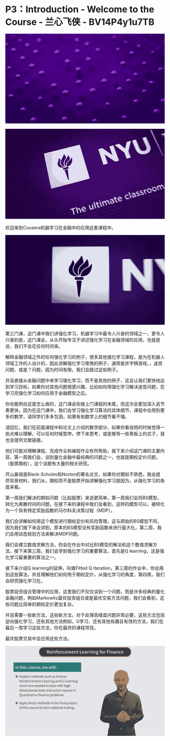 # P3：Introduction - Welcome to the Course - 兰心飞侠 - BV14P4y1u7TB

![](img/c88fc36c2365c5229ea870ad866f3dfe_0.png)

![](img/c88fc36c2365c5229ea870ad866f3dfe_1.png)

欢迎来到Cousera机器学习在金融中的应用这套课程中。

![](img/c88fc36c2365c5229ea870ad866f3dfe_3.png)

第三门课，这门课中我们讲强化学习，机器学习中最令人兴奋的领域之一，更令人兴奋的是，这门课会，从头开始专注于讲述强化学习在金融领域的应用，也就是说，我们不会花任何时间来。

解释金融领域之外的任何强化学习的例子，很多其他强化学习课程，是为在机器人领域工作的人设计的，因此讲解强化学习使用的例子，通常是井字棋游戏、，迷宫问题、或是？问题，因为时间有限，我们会跳过这些例子。

并且直接从金融问题中来学习强化学习，而不是其他的例子，这会让我们更快地达到学习目标，如果你对其他问题很感兴趣，比如如何用强化学习解决迷宫问题，在学习完强化学习如何应用于金融模型之后。

你也能明白这是怎么做的，这门课会衔接上门课程的末尾，但这次会更加深入且节奏更快，因为在这门课中，我们会学习强化学习算法的具体细节，课程中会用到更多的数学，请同学们多多包涵，如果有些数学上的细节看不懂。

请回忆，我们在前面课程中和论文上介绍的数学部分，如果你看视频的时候觉得一些点难以理解，可以任何时候暂停，停下来思考，或是推导一些黑板上的式子，我也会提供文献链接。

他们可能对理解课程、完成作业和编程作业有所帮助，接下来介绍这门课的主要内容，第一周我们会，谈到量化金融中最经典的问题之一，也就是期权定价问题，（股票期权），这个话题有大量的相关研究。

开山鼻祖是Black-Scholes和Norton的著名论文，如果你对期权不熟悉，我会提供背景材料，我们从，期权而不是股票开始讲解强化学习是因为，从强化学习的角度来看。

第一周我们解决的期权问题（比起股票）来说更简单，第一周我们会将BS模型，转化为离散时间的问题，在接下来的课程中我们会看到，这样的模型可以，被转化为一个具有特定奖励函数的马尔科夫决策过程（MDP）。

我们会讲解如何用这个模型进行期权定价和风险管理，这与原始的BS模型不同，因为我们接下来会讲到，原本的BS模型没有奖励函数来进行最大化，第二周，我们会用动态规划方法来解决MDP问题。

我们会建立数值求解方法，你会在作业中对比BS模型的解法和这个数值求解方法，接下来第三周，我们会学到强化学习的重要算法，首先是Q learning，这是强化学习最重要的算法之一。

接下来介绍Q learning的延伸，叫做Fitted Q Iteration，第三周的作业中，你会用到这些算法，并且理解他们如何用于期权定价，从强化学习的角度，第四周，我们会研究强化学习在。

股票投资组合管理中的应用，这里我们不仅仅谈到一个问题，而是许多经典的量化金融问题，例如Markowitz最优投资组合或是最优交易方法问题，我们会看到，这些问题比简单的期权定价更加复杂。

并且需要一些新方法，这些新方法，对于处理高维度问题非常必要，这些方法包括逆向强化学习，还有其他方法例如，G学习，还有其他有趣且有效的方法，我们在最后一周学习这些方法，你在最终的课程项目。

最优股票交易中会应用这些方法。

![](img/c88fc36c2365c5229ea870ad866f3dfe_5.png)